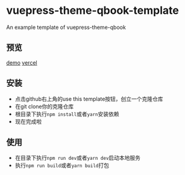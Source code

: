 # vuepress-theme-qbook-template
An example template of vuepress-theme-qbook
## 预览
[demo](https://qbook-template.open17.vip/)
[vercel](https://vuepress-theme-qbook-template.vercel.app/)
## 安装
- 点击github右上角的use this template按钮，创立一个克隆仓库
- 在git clone你的克隆仓库
- 根目录下执行`npm install`或者`yarn`安装依赖
- 现在完成啦
## 使用
- 在目录下执行`npm run dev`或者`yarn dev`启动本地服务
- 执行`npm run build`或者`yarn build`打包
